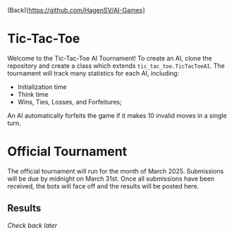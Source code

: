 (Back)[https://github.com/HagenSV/AI-Games]

# Tic-Tac-Toe

Welcome to the Tic-Tac-Toe AI Tournament! 
To create an AI, clone the repository and create a class which extends `tic_tac_toe.TicTacToeAI`.
The tournament will track many statistics for each AI, including:
- Initialization time
- Think time
- Wins, Ties, Losses, and Forfeitures;

An AI automatically forfeits the game if it makes 10 invalid moves in a single turn.

# Official Tournament

The official tournament will run for the month of March 2025. Submissions will be due by midnight on March 31st. 
Once all submissions have been received, the bots will face off and the results will be posted here.

## Results

*Check back later*